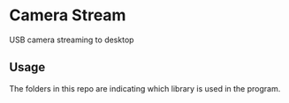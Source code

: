 # Camera Stream
USB camera streaming to desktop

## Usage
The folders in this repo are indicating which library is used in the program.
